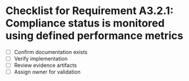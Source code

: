 # Checklist for Requirement A3.2.1: Compliance status is monitored using defined performance metrics

- [ ] Confirm documentation exists
- [ ] Verify implementation
- [ ] Review evidence artifacts
- [ ] Assign owner for validation
